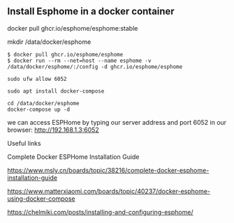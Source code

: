 
## Install Esphome in a docker container

docker pull ghcr.io/esphome/esphome:stable

mkdir /data/docker/esphome


~~~
$ docker pull ghcr.io/esphome/esphome
$ docker run --rm --net=host --name esphome -v /data/docker/esphome/:/config -d ghcr.io/esphome/esphome

sudo ufw allow 6052
~~~

~~~
sudo apt install docker-compose

cd /data/docker/esphome
docker-compose up -d
~~~

we can access ESPHome by typing our server address and port 6052 in our browser: http://192.168.1.3:6052


Useful links

Complete Docker ESPHome Installation Guide

https://www.msly.cn/boards/topic/38216/complete-docker-esphome-installation-guide

https://www.matterxiaomi.com/boards/topic/40237/docker-esphome-using-docker-compose

https://chelmiki.com/posts/installing-and-configuring-esphome/